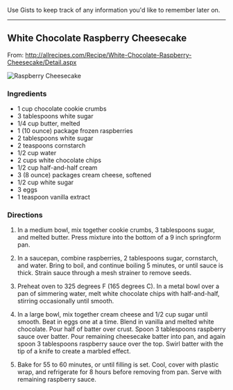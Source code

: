 Use Gists to keep track of any information you'd like to remember later on.

---

## White Chocolate Raspberry Cheesecake
From: http://allrecipes.com/Recipe/White-Chocolate-Raspberry-Cheesecake/Detail.aspx

![Raspberry Cheesecake](http://images.media-allrecipes.com/userphotos/250x250/00/08/75/87581.jpg)

### Ingredients

- 1 cup chocolate cookie crumbs
- 3 tablespoons white sugar
- 1/4 cup butter, melted
- 1 (10 ounce) package frozen raspberries
- 2 tablespoons white sugar
- 2 teaspoons cornstarch
- 1/2 cup water
- 2 cups white chocolate chips
- 1/2 cup half-and-half cream
- 3 (8 ounce) packages cream cheese, softened
- 1/2 cup white sugar
- 3 eggs
- 1 teaspoon vanilla extract

### Directions

1. In a medium bowl, mix together cookie crumbs, 3 tablespoons sugar, and melted butter. Press mixture into the bottom of a 9 inch springform pan.

2. In a saucepan, combine raspberries, 2 tablespoons sugar, cornstarch, and water. Bring to boil, and continue boiling 5 minutes, or until sauce is thick. Strain sauce through a mesh strainer to remove seeds.

3. Preheat oven to 325 degrees F (165 degrees C). In a metal bowl over a pan of simmering water, melt white chocolate chips with half-and-half, stirring occasionally until smooth.

4. In a large bowl, mix together cream cheese and 1/2 cup sugar until smooth. Beat in eggs one at a time. Blend in vanilla and melted white chocolate. Pour half of batter over crust. Spoon 3 tablespoons raspberry sauce over batter. Pour remaining cheesecake batter into pan, and again spoon 3 tablespoons raspberry sauce over the top. Swirl batter with the tip of a knife to create a marbled effect.
 
5. Bake for 55 to 60 minutes, or until filling is set. Cool, cover with plastic wrap, and refrigerate for 8 hours before removing from pan. Serve with remaining raspberry sauce.